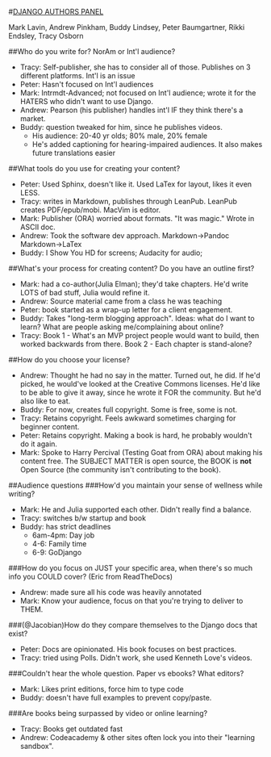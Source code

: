 #[DJANGO AUTHORS PANEL](http://2015.djangocon.us/schedule/presentation/56/)

Mark Lavin, Andrew Pinkham, Buddy Lindsey, Peter Baumgartner, Rikki Endsley, Tracy Osborn

##Who do you write for? NorAm or Int'l audience?
-  Tracy: Self-publisher, she has to consider all of those. Publishes on 3 different platforms. Int'l is an issue
-  Peter: Hasn't focused on Int'l audiences
-  Mark: Intrmdt-Advanced; not focused on Int'l audience; wrote it for the HATERS who didn't want to use Django.
-  Andrew: Pearson (his publisher) handles int'l IF they think there's a market.
-  Buddy: question tweaked for him, since he publishes videos.
    -  His audience: 20-40 yr olds; 80% male, 20% female
    -  He's added captioning for hearing-impaired audiences. It also makes future translations easier

##What tools do you use for creating your content?
-  Peter: Used Sphinx, doesn't like it. Used LaTex for layout, likes it even LESS.
-  Tracy: writes in Markdown, publishes through LeanPub. LeanPub creates PDF/epub/mobi. MacVim is editor.
-  Mark: Publisher (ORA) worried about formats. "It was magic." Wrote in ASCII doc.
-  Andrew: Took the software dev approach. Markdown->Pandoc Markdown->LaTex
-  Buddy: I Show You HD for screens; Audacity for audio;

##What's your process for creating content? Do you have an outline first?
-  Mark: had a co-author(Julia Elman); they'd take chapters. He'd write LOTS of bad stuff, Julia would refine it.
-  Andrew: Source material came from a class he was teaching
-  Peter: book started as a wrap-up letter for a client engagement.
-  Buddy: Takes "long-term blogging approach". Ideas: what do I want to learn? What are people asking me/complaining about online?
-  Tracy: Book 1 - What's an MVP project people would want to build, then worked backwards from there.  Book 2 - Each chapter is stand-alone?

##How do you choose your license?
-  Andrew: Thought he had no say in the matter. Turned out, he did. If he'd picked, he would've looked at the Creative Commons licenses. He'd like to be able to give it away, since he wrote it FOR the community. But he'd also like to eat.
-  Buddy: For now, creates full copyright. Some is free, some is not.
-  Tracy: Retains copyright. Feels awkward sometimes charging for beginner content. 
-  Peter: Retains copyright. Making a book is hard, he probably wouldn't do it again.
-  Mark: Spoke to Harry Percival (Testing Goat from ORA) about making his content free. The SUBJECT MATTER is open source, the BOOK is **not** Open Source (the community isn't contributing to the book).

##Audience questions
###How'd you maintain your sense of wellness while writing?
-  Mark: He and Julia supported each other. Didn't really find a balance.
-  Tracy: switches b/w startup and book
-  Buddy: has strict deadlines
    +  6am-4pm: Day job
    +  4-6: Family time
    +  6-9: GoDjango

###How do you focus on JUST your specific area, when there's so much info you COULD cover? (Eric from ReadTheDocs)
-  Andrew: made sure all his code was heavily annotated
-  Mark: Know your audience, focus on that you're trying to deliver to THEM.

###(@Jacobian)How do they compare themselves to the Django docs that exist?
-  Peter: Docs are opinionated. His book focuses on best practices.
-  Tracy: tried using Polls. Didn't work, she used Kenneth Love's videos.

###Couldn't hear the whole question. Paper vs ebooks? What editors?
-  Mark: Likes print editions, force him to type code
-  Buddy: doesn't have full examples to prevent copy/paste.

###Are books being surpassed by video or online learning?
-  Tracy: Books get outdated fast
-  Andrew: Codeacademy & other sites often lock you into their "learning sandbox".
